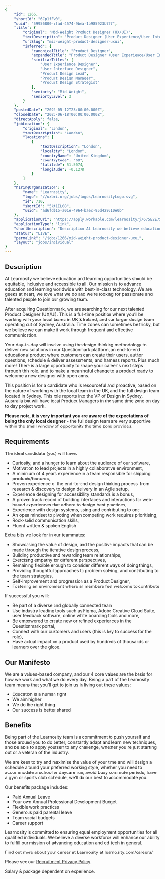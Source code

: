 ```yaml
---
{
	"id": 1266,
	"shortId": "6Cp1fFw0",
	"uuid": "59956800-cfad-4574-9bea-1b985923b7f7",
	"title": {
		"original": "Mid-Weight Product Designer (UX/UI)",
		"textDescription": "Product Designer (User Experience/User Interface)",
		"urlSlug": "mid-weight-product-designer-uxui",
		"inferred": {
			"canonicalTitle": "Product Designer",
			"expandedTitle": "Product Designer (User Experience/User Interface)",
			"similiarTitles": [
				"User Experience Designer",
				"User Interface Designer",
				"Product Design Lead",
				"Product Design Manager",
				"Product Design Strategist"
			],
			"seniorty": "Mid-Weight",
			"seniortyLevel": 3
		}
	},
	"postedDate": "2023-05-12T23:00:00.000Z",
	"closedDate": "2023-06-18T00:00:00.000Z",
	"directApply": false,
	"jobLocation": {
		"original": "London",
		"textDescription": "London",
		"locations": [
			{
				"textDescription": "London",
				"locality": "London",
				"countryName": "United Kingdom",
				"countryCode": "GB",
				"latitude": 51.5074,
				"longitude": -0.1278
			}
		]
	},
	"hiringOrganization": {
		"name": "Learnosity",
		"logo": "//uxbri.org/jobs/logos/LearnosityLogo.svg",
		"id": 710,
		"shortId": "5kt1IL08",
		"uuid": "ad6fdb15-a01e-4964-baec-95d429710e0b"
	},
	"applicationUri": "https://apply.workable.com/learnosity/j/675E2E75BE/apply/",
	"applicationType": "link",
	"shortDescription": "Description At Learnosity we believe education and learning opportunities should be equitable, inclusive and accessible to all. Our mission is to advance education and learning worldwide with",
	"status": "LIVE",
	"permalink": "/jobs/1266/mid-weight-product-designer-uxui",
	"layout": "jobs/individual"
}
---
```

<h2 id="description">Description</h2>
<p>At Learnosity we believe education and learning opportunities should be equitable, inclusive and accessible to all. Our mission is to advance education and learning worldwide with best-in-class technology. We are geeks at heart, we love what we do and we’re looking for passionate and talented people to join our growing team.</p>
<p>After acquiring Questionmark, we are searching for our next talented Product Designer (UX/UI). This is a full-time position where you’ll be working with your local teams in UK &amp; Ireland, and our larger design team operating out of Sydney, Australia. Time zones can sometimes be tricky, but we believe we can make it work through frequent and effective communication.</p>
<p>Your day-to-day will involve using the design thinking methodology to deliver new solutions in our Questionmark platform, an end-to-end educational product where customers can create their users, author questions, schedule &amp; deliver assessments, and harness reports. Plus much more! There is a large opportunity to shape your career's next steps through this role, and to make a meaningful change to a product ready to welcome a new designer with open arms.</p>
<p>This position is for a candidate who is resourceful and proactive, based on the nature of working with the local team in the UK, and the full design team located in Sydney. This role reports into the VP of Design in Sydney, Australia but will have local Product Managers in the same time zone on day to day project work.</p>
<p><strong>Please note, it is very important you are aware of the expectations of being the only local designer</strong> - the full design team are very supportive within the small window of opportunity the time zone provides.</p>
<h2 id="requirements">Requirements</h2>
<p>The ideal candidate (you) will have:</p>
<ul>
<li>Curiosity, and a hunger to learn about the audience of our software,</li>
<li>Motivation to lead projects in a highly collaborative environment,</li>
<li>A minimum of 4 years experience in a team responsible for shipping products/features,</li>
<li>Proven experience of the end-to-end design thinking process, from research &amp; discovery to design delivery in an Agile setup,</li>
<li>Experience designing for accessibility standards is a bonus,</li>
<li>A proven track record of building interfaces and interactions for web-based experiences that adhere to design best practices,</li>
<li>Experience with design systems, using and contributing to one</li>
<li>An open mindset to pivoting when competing work requires prioritising,</li>
<li>Rock-solid communication skills,</li>
<li>Fluent written &amp; spoken English</li>
</ul>
<p>Extra bits we look for in our teammates:</p>
<ul>
<li>Showcasing the value of design, and the positive impacts that can be made through the iterative design process,</li>
<li>Building productive and rewarding team relationships,</li>
<li>Exercising empathy for different perspectives,</li>
<li>Remaining flexible enough to consider different ways of doing things,</li>
<li>Providing thoughtful approaches to problem solving, and contributing to the team strategies,</li>
<li>Self-improvement and progression as a Product Designer,</li>
<li>Fostering an environment where all members feel welcome to contribute</li>
</ul>
<p>If successful you will:</p>
<ul>
<li>Be part of a diverse and globally connected team</li>
<li>Use industry leading tools such as Figma, Adobe Creative Cloud Suite, user feedback software, online white boarding tools and more,</li>
<li>Be empowered to create new or refined experiences in the Questionmark portal,</li>
<li>Connect with our customers and users (this is key to success for the role),</li>
<li>Have actual impact on a product used by hundreds of thousands or learners over the globe.</li>
</ul>
<h2 id="our-manifesto">Our Manifesto</h2>
<p>We are a values-based company, and our 4 core values are the basis for how we work and what we do every day. Being a part of the Learnosity team means that you’ll get to join us in living out these values:</p>
<ul>
<li>Education is a human right</li>
<li>We aim higher</li>
<li>We do the right thing</li>
<li>Our success is better shared</li>
</ul>
<h2 id="benefits">Benefits</h2>
<p>Being part of the Learnosity team is a commitment to push yourself and those around you to do better, constantly adapt and learn new techniques, and be able to apply yourself to any challenge, whether you’re just starting out or a veteran of the industry.</p>
<p>We are keen to try and maximise the value of your time and will design a schedule around your preferred working style, whether you need to accommodate a school or daycare run, avoid busy commute periods, have a gym or sports club schedule, we’ll do our best to accommodate you.</p>
<p>Our benefits package includes:</p>
<ul>
<li>Paid Annual Leave</li>
<li>Your own Annual Professional Development Budget</li>
<li>Flexible work practices</li>
<li>Generous paid parental leave</li>
<li>Team social budgets</li>
<li>Career support</li>
</ul>
<p>Learnosity is committed to ensuring equal employment opportunities for all qualified individuals. We believe a diverse workforce will enhance our ability to fulfill our mission of advancing education and ed-tech in general.</p>
<p>Find out more about your career at Learnosity at learnosity.com/careers/</p>
<p>Please see our <a href="https://learnosity.com/recruitment-privacy-policy/">Recruitment Privacy Policy</a> </p>
<p>Salary &amp; package dependent on experience.</p>

